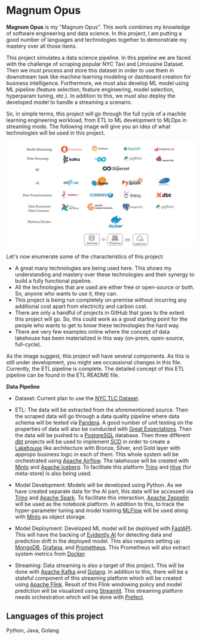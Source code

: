 # Magnum Opus

**Magnum Opus** is my "Magnum Opus". This work combines my knowledge of software engineering and data science. In this project, I am putting a good number of languages and technologies together to demonstrate my mastery over all those items. 

This project simulates a data science pipeline. In this pipeline we are faced with the challenge of scraping popular NYC Taxi and Limousine Dataset. Then we must process and store this dataset in order to use them in downstream task like machine learning modeling or dashboard creation for business intelligence. Furthermore, we must also develop ML model using ML pipeline (feature selection, feature engineering, model selection, hyperparam tuning, etc.). In addition to this, we must also deploy the developed model to handle a streaming a scenario. 

So, in simple terms, this project will go through the full cycle of a machile learning engineering workload, from ETL to ML development to MLOps in streaming mode. The following image will give you an idea of what technologies will be used in this project. 

![Alt Tech Stack](tools_used.jpg)

Let's now enumerate some of the characteristics of this project:

* A great many technologies are being used here. This shows my understanding and mastery over these technologies and their synergy to build a fully functional pipeline.
* All the technologies that are used are either free or open-source or both. So, anyone who wants to use it, they can.
* This project is being run completely on-premise without incurring any additional cost apart from electricity and carbon cost.
* There are only a handful of projects in GitHub that goes to the extent this project will go. So, this could work as a good starting point for the people who wants to get to know these technologies the hard way.
* There are very few examples online where the concept of data lakehouse has been materialized in this way (on-prem, open-source, full-cycle).


As the image suggest, this project will have several components. As this is still under development, you might see occassional changes in this file. Currently, the ETL pipeline is complete. The detailed concept of this ETL pipeline can be found in the ETL README file. 


**Data Pipeline**

* Dataset: Current plan to use the [NYC TLC Dataset](https://www.nyc.gov/site/tlc/about/tlc-trip-record-data.page).
* ETL: The data will be extracted from the aforementioned source. Then the scraped data will go through a data quality pipeline where data schema will be tested via [Pandera](https://pandera.readthedocs.io/en/stable/). A good number of unit testing on the properties of data will also be conducted with [Great Expectations](https://greatexpectations.io/). Then the data will be pushed to a [PostgreSQL](https://www.postgresql.org/) database. Then three different [dbt](https://www.getdbt.com/) projects will be used to implement [SCD](https://en.wikipedia.org/wiki/Slowly_changing_dimension) in order to create a [Lakehouse](https://www.databricks.com/glossary/data-lakehouse) like architecture with Bronze, Silver, and Gold layer with appropo business logic in each of them. This whole system will be orchestrated using [Apache Airflow](https://airflow.apache.org/). The lakehouse will be created with [MinIo](https://min.io/) and [Apache Iceberg](https://iceberg.apache.org/). To facilitate this platform [Trino](https://trino.io/) and [Hive](https://hive.apache.org/) (for meta-store) is also being used. 

* Model Development: Models will be developed using Python. As we have created separate data for the AI part, this data will be accessed via [Trino](https://trino.io/) and [Apache Spark](https://spark.apache.org/). To facilitate this interaction, [Apache Zeppelin](https://zeppelin.apache.org/) will be used as the notebook platform. In addition to this, to track the hyper-parameter tuning and model training [MLFlow](https://mlflow.org/) will be used  along with [MinIo](https://min.io/) as object storage.  

* Model Deployment: Developed ML model will be deployed with [FastAPI](https://fastapi.tiangolo.com/). This will have the backing of [Evidently AI](https://www.evidentlyai.com/) for detecting data and prediction drift in the deployed model. This also requires setting up [MongoDB](https://www.mongodb.com/), [Grafana](https://grafana.com/), and [Prometheus](https://prometheus.io/). This Prometheus will also extract system metrics from [Docker](https://www.docker.com/).

* Streaming: Data streaming is also a target of this project. This will be done with [Apache Kafka](https://kafka.apache.org/) and [Golang](https://go.dev/). In addition to this, there will be a stateful component of this streaming platform which will be created using [Apache Flink](https://flink.apache.org/). Result of this Flink windowing policy and model prediction will be visualized using [Streamlit](https://streamlit.io/). This streaming platform needs orchestration which will be done with [Prefect](https://www.prefect.io/).

## Languages of this project
Python, Java, Golang.